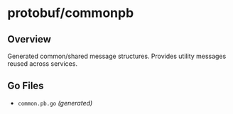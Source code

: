 # protobuf/commonpb

## Overview

Generated common/shared message structures. Provides utility messages reused across services.

## Go Files

- `common.pb.go` *(generated)*
